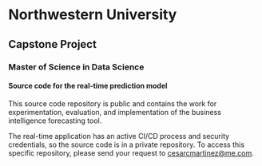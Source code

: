 # Northwestern University
## Capstone Project
### Master of Science in Data Science

#### Source code for the real-time prediction model

This source code repository is public and contains the work for experimentation, evaluation, and implementation of the business intelligence forecasting tool.

The real-time application has an active CI/CD process and security credentials, so the source code is in a private repository. To access this specific repository, please send your request to cesarcmartinez@me.com. 
